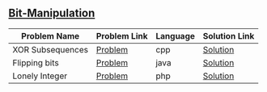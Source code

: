 ## [Bit-Manipulation](https://www.hackerrank.com/domains/algorithms/bit-manipulation)

| Problem Name     | Problem Link                                                             | Language | Solution Link                     |
|------------------|--------------------------------------------------------------------------|----------|-----------------------------------|
| XOR Subsequences | [Problem](https://www.hackerrank.com/challenges/xor-subsequence/problem) | cpp      | [Solution](./xor-subsequence.cpp) |
| Flipping bits    | [Problem](https://www.hackerrank.com/challenges/flipping-bits/problem)   | java     | [Solution](./flipping-bits.java)  |
| Lonely Integer   | [Problem](https://www.hackerrank.com/challenges/lonely-integer/problem)  | php      | [Solution](./lonely-integer.php)  |
